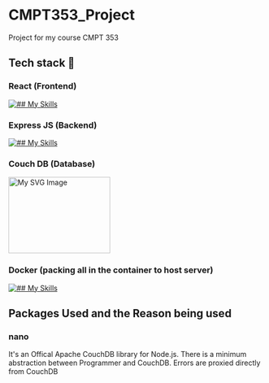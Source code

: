 # CMPT353_Project
Project for my course CMPT 353 

## Tech stack  :rocket:
### React (Frontend) 
[![## My Skills](https://skillicons.dev/icons?i=react&theme=light)](https://skillicons.dev)


### Express JS (Backend)
[![## My Skills](https://skillicons.dev/icons?i=express&theme=light)](https://skillicons.dev)
### Couch DB (Database)
<img src="https://www.svgrepo.com/download/353609/couchdb.svg" alt="My SVG Image" width="200" height="150">

### Docker (packing all in the container to host server)
[![## My Skills](https://skillicons.dev/icons?i=docker&theme=light)](https://skillicons.dev)

## Packages Used and the Reason being used 

### nano
It's an Offical Apache CouchDB library for Node.js.
There is a minimum  abstraction between Programmer  and CouchDB.
Errors are proxied directly from CouchDB

